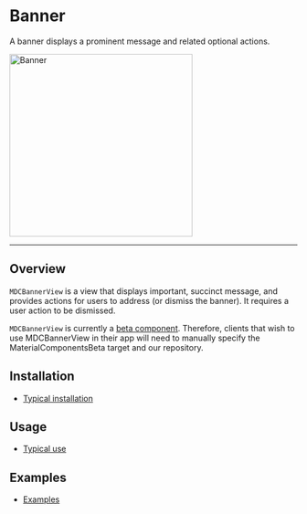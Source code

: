 # Banner

<!-- badges -->

A banner displays a prominent message and related optional actions.

<div class="article__asset article__asset--screenshot">
  <img src="docs/assets/banner-example.png" alt="Banner" width="320">
</div>

<!-- design-and-api -->

<!-- toc -->

- - -

## Overview

`MDCBannerView` is a view that displays important, succinct message, and provides actions for users to address (or dismiss the banner). It requires a user action to be dismissed.

`MDCBannerView` is currently a [beta component](../../../contributing/beta_components.md). Therefore, clients that
wish to use MDCBannerView in their app will need to manually specify the MaterialComponentsBeta target and our repository. 

## Installation

- [Typical installation](../../../docs/component-installation.md)

## Usage

- [Typical use](typical-use.md)

## Examples

- [Examples](examples.md)
